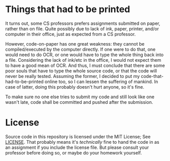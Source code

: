 # Things that had to be printed

It turns out, some CS professors prefers assignments submitted on paper, rather
than on file. Quite possibly due to lack of ink, paper, printer, and/or
computer in their office, just as expected from a CS professor.

However, code-on-paper has one great weakness: they cannot be compiled/executed
by the computer directly. If one were to do that, one would need to do OCR, or
one would have to type the whole thing back into a file. Considering the lack
of ink/etc in the office, I would not expect them to have a good mean of OCR.
And thus, I must conclude that there are some poor souls that have to type the
whole source code, or that the code will never be really tested. Assuming the
former, I decided to put my code-that-had-to-be-printed online too, so I can
lessen the suffering of mankind. In case of latter, doing this probably doesn't
hurt anyone, so it's fine.

To make sure no one else tries to submit my code and still look like one wasn't
late, code shall be committed and pushed after the submission.

# License

Source code in this repository is licensed under the MIT License; See
[LICENSE](LICENSE).
That probably means it's *technically* fine to hand the code in as an
assignment if you include the license file. But please consult your professor
before doing so, or maybe do your homework yourself.